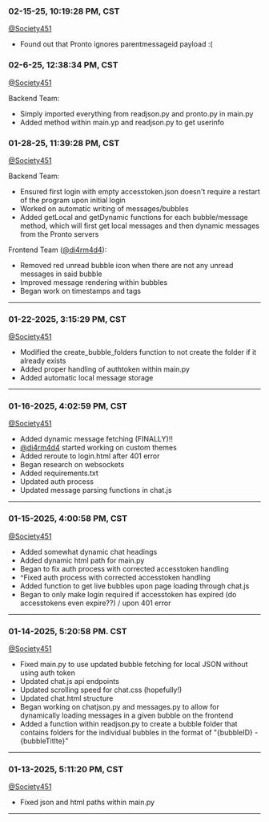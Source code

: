 ### 02-15-25, 10:19:28 PM, CST
[@Society451](https://github.com/Society451)

- Found out that Pronto ignores parentmessageid payload :(

### 02-6-25, 12:38:34 PM, CST
[@Society451](https://github.com/Society451)

Backend Team:
- Simply imported everything from readjson.py and pronto.py in main.py
- Added method within main.yp and readjson.py to get userinfo

### 01-28-25, 11:39:28 PM, CST
[@Society451](https://github.com/Society451)

Backend Team:
- Ensured first login with empty accesstoken.json doesn't require a restart of the program upon initial login
- Worked on automatic writing of messages/bubbles
- Added getLocal and getDynamic functions for each bubble/message method, which will first get local messages and then dynamic messages from the Pronto servers

Frontend Team ([@di4rm4d4](https://github.com/di4rm4d4)):
- Removed red unread bubble icon when there are not any unread messages in said bubble
- Improved message rendering within bubbles
- Began work on timestamps and tags
----
### 01-22-2025, 3:15:29 PM, CST
[@Society451](https://github.com/Society451)

- Modified the create_bubble_folders function to not create the folder if it already exists
- Added proper handling of authtoken within main.py
- Added automatic local message storage
----
### 01-16-2025, 4:02:59 PM, CST
[@Society451](https://github.com/Society451)

- Added dynamic message fetching (FINALLY)!!
- [@di4rm4d4](https://github.com/di4rm4d4) started working on custom themes
- Added reroute to login.html after 401 error
- Began research on websockets
- Added requirements.txt
- Updated auth process
- Updated message parsing functions in chat.js
----
### 01-15-2025, 4:00:58 PM, CST
[@Society451](https://github.com/Society451)

- Added somewhat dynamic chat headings
- Added dynamic html path for main.py
- Began to fix auth process with corrected accesstoken handling
- ^Fixed auth process with corrected accesstoken handling
- Added function to get live bubbles upon page loading through chat.js
- Began to only make login required if accesstoken has expired (do accesstokens even expire??) / upon 401 error
----
### 01-14-2025, 5:20:58 PM. CST
[@Society451](https://github.com/Society451)

- Fixed main.py to use updated bubble fetching for local JSON without using auth token
- Updated chat.js api endpoints
- Updated scrolling speed for chat.css (hopefully!)
- Updated chat.html structure
- Began working on chatjson.py and messages.py to allow for dynamically loading messages in a given bubble on the frontend
- Added a function within readjson.py to create a bubble folder that contains folders for the individual bubbles in the format of "{bubbleID} - {bubbleTitlte}"
----
### 01-13-2025, 5:11:20 PM, CST
[@Society451](https://github.com/Society451)

- Fixed json and html paths within main.py
----
